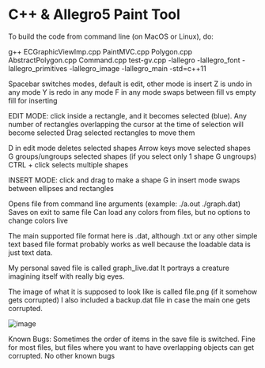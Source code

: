 # C++ & Allegro5 Paint Tool

To build the code from command line (on MacOS or Linux), do:

g++ ECGraphicViewImp.cpp PaintMVC.cpp Polygon.cpp AbstractPolygon.cpp Command.cpp test-gv.cpp -lallegro -lallegro_font -lallegro_primitives -lallegro_image -lallegro_main -std=c++11

Spacebar switches modes, default is edit, other mode is insert
Z is undo in any mode
Y is redo in any mode
F in any mode swaps between fill vs empty fill for inserting

EDIT MODE:
click inside a rectangle, and it becomes selected (blue). 
Any number of rectangles overlapping the cursor at the time of selection will become selected
Drag selected rectangles to move them

D in edit mode deletes selected shapes
Arrow keys move selected shapes
G groups/ungroups selected shapes (if you select only 1 shape G ungroups)
CTRL + click selects multiple shapes

INSERT MODE:
click and drag to make a shape
G in insert mode swaps between ellipses and rectangles

Opens file from command line arguments (example: ./a.out ./graph.dat)
Saves on exit to same file
Can load any colors from files, but no options to change colors live

The main supported file format here is .dat, although .txt 
or any other simple text based file format probably works as well because 
the loadable data is just text data.

My personal saved file is called graph_live.dat 
It portrays a creature imagining itself with really big eyes.

The image of what it is supposed to look like is called file.png (if it somehow gets corrupted)
I also included a backup.dat file in case the main one gets corrupted.

![image](https://github.com/robingould/Paint-Tool/assets/13643473/4da49c0d-83b8-4a17-8b17-60051ec97ae0)

Known Bugs: 
Sometimes the order of items in the save file is switched. 
Fine for most files, but files where you want to have overlapping objects can get corrupted.
No other known bugs







